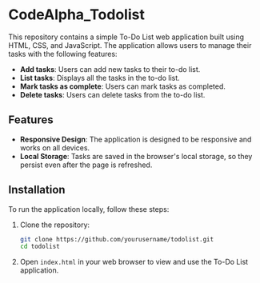 # CodeAlpha_Todolist

This repository contains a simple To-Do List web application built using HTML, CSS, and JavaScript. The application allows users to manage their tasks with the following features:

- **Add tasks**: Users can add new tasks to their to-do list.
- **List tasks**: Displays all the tasks in the to-do list.
- **Mark tasks as complete**: Users can mark tasks as completed.
- **Delete tasks**: Users can delete tasks from the to-do list.



## Features

- **Responsive Design**: The application is designed to be responsive and works on all devices.
- **Local Storage**: Tasks are saved in the browser's local storage, so they persist even after the page is refreshed.

## Installation

To run the application locally, follow these steps:

1. Clone the repository:

    ```sh
    git clone https://github.com/yourusername/todolist.git
    cd todolist
    ```

2. Open `index.html` in your web browser to view and use the To-Do List application.


